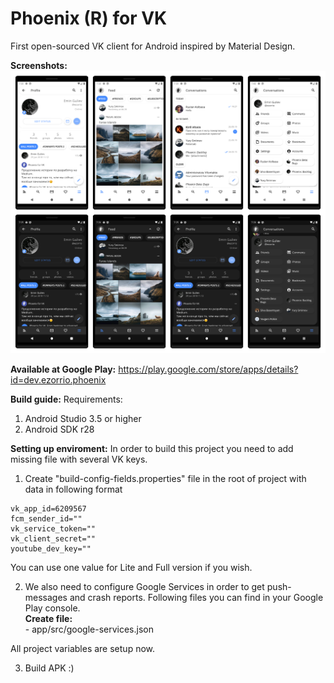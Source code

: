 # Phoenix (R) for VK
First open-sourced VK client for Android inspired by Material Design.

<b>Screenshots:</b>
<img src="Screenshots.jpg"/>

<b>Available at Google Play:</b> https://play.google.com/store/apps/details?id=dev.ezorrio.phoenix <br>

<b>Build guide:</b>
Requirements:
  1) Android Studio 3.5 or higher
  2) Android SDK r28
  
<b>Setting up enviroment:</b>
In order to build this project you need to add missing file with several VK keys.

  1) Create "build-config-fields.properties" file in the root of project with data in following format

```
vk_app_id=6209567
fcm_sender_id=""
vk_service_token=""
vk_client_secret=""
youtube_dev_key=""
```

You can use one value for Lite and Full version if you wish.

  2) We also need to configure Google Services in order to get push-messages and crash reports. Following files you can find in your Google Play console.<br>
  <b>Create file:</b><br>
    - app/src/google-services.json

  All project variables are setup now.

  3) Build APK :)
